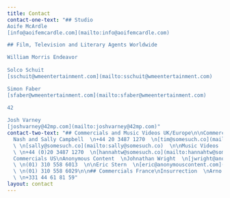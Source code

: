 ```yaml
---
title: Contact
contact-one-text: "## Studio  
Aoife McArdle  
[info@aoifemcardle.com](mailto:info@aoifemcardle.com)  

## Film, Television and Literary Agents Worldwide  

William Morris Endeavor
 
Solco Schuit  
[sschuit@wmeentertainment.com](mailto:sschuit@wmeentertainment.com)

Simon Faber  
[sfaber@wmeentertainment.com](mailto:sfaber@wmeentertainment.com)

42 
 
Josh Varney  
[joshvarney@42mp.com](mailto:joshvarney@42mp.com)"
contact-two-text: "## Commercials and Music Videos UK/Europe\n\nCommercials  \nTim
  Nash and Sally Campbell  \n+44 20 3487 1270  \n[tim@somesuch.co](mailto:tim@somesuch.co)
  \ \n[sally@somesuch.co](mailto:sally@somesuch.co)  \n\nMusic Videos  \nHannah Turnbull-Walter
  \ \n+44 (0)20 3487 1270  \n[hannahtw@somesuch.co](mailto:hannahtw@somesuch.co)  \n\n\n##
  Commercials US\nAnonymous Content  \nJohnathan Wright  \n[jwright@anonymouscontent.com](mailto:jwright@anonymouscontent.com)
  \ \n(01) 310 558 6013  \n\nEric Stern  \n[eric@anonymouscontent.com](mailto:eric@anonymouscontent.com)
  \ \n(01) 310 558 6029\n\n## Commercials France\nInsurrection  \nArno Moria  \n[arno@insurrection.paris](mailto:arno@insurrection.paris)
  \ \n+331 44 61 81 59"
layout: contact
---
```


